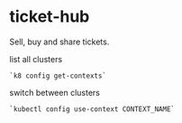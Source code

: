 # ticket-hub

Sell, buy and share tickets.

list all clusters

    `k8 config get-contexts`

switch between clusters

    `kubectl config use-context CONTEXT_NAME`
